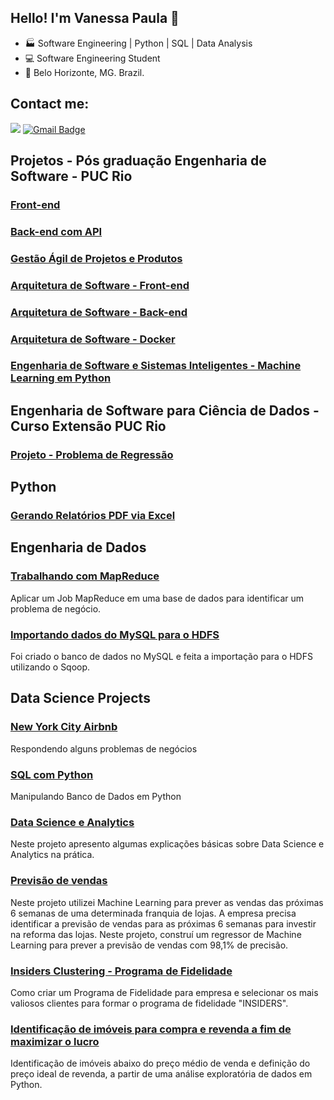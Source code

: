 ## Hello! I'm Vanessa Paula 👋

- 🏭 Software Engineering | Python | SQL | Data Analysis
- 💻 Software Engineering Student
- 📍 Belo Horizonte, MG. Brazil.

## Contact me:
[<img src="https://img.shields.io/badge/linkedin-%230077B5.svg?&style=for-the-badge&logo=linkedin&logoColor=white" />](https://www.linkedin.com/in/vanessa-paula-b826312a/)
[![Gmail Badge](https://img.shields.io/badge/Gmail-D14836?style=for-the-badge&logo=gmail&logoColor=white&link=mailto:vpaula247@gmail.com)](mailto:vpaula247@gmail.com) 

## Projetos - Pós graduação Engenharia de Software - PUC Rio

### [Front-end](https://github.com/vpaula07/full_stack_front)
### [Back-end com API](https://github.com/vpaula07/full_stack_api)
### [Gestão Ágil de Projetos e Produtos](https://github.com/vpaula07/sprint_02)
### [Arquitetura de Software - Front-end](https://github.com/vpaula07/arq_sw_front)
### [Arquitetura de Software - Back-end](https://github.com/vpaula07/arq_sw_api_rest)
### [Arquitetura de Software - Docker](https://github.com/vpaula07/arq_sw_docker)
### [Engenharia de Software e Sistemas Inteligentes - Machine Learning em Python](https://github.com/vpaula07/ESSI)

## Engenharia de Software para Ciência de Dados - Curso Extensão PUC Rio
### [Projeto - Problema de Regressão](https://github.com/vpaula07/RossmannSalesForescast/blob/main/rossmann_store_sales.ipynb)

## Python

### [Gerando Relatórios PDF via Excel](https://github.com/vpaula07/PDF_via_Excel)

## Engenharia de Dados

### [Trabalhando com MapReduce](https://github.com/vpaula07/engenharia_de_dados/tree/main/mapreduce)

Aplicar um Job MapReduce em uma base de dados para identificar um problema de negócio.

### [Importando dados do MySQL para o HDFS](https://github.com/vpaula07/engenharia_de_dados)

Foi criado o banco de dados no MySQL e feita a importação para o HDFS utilizando o Sqoop.

## Data Science Projects

### [New York City Airbnb ](https://github.com/vpaula07/NewYorkCityAirbnb)

Respondendo alguns problemas de negócios

### [SQL com Python](https://github.com/vpaula07/SQL)

Manipulando Banco de Dados em Python

### [Data Science e Analytics](https://github.com/vpaula07/data_analytics)

Neste projeto apresento algumas explicações básicas sobre Data Science e Analytics na prática.

### [Previsão de vendas](https://github.com/vpaula07/RossmannSalesForescast)

Neste projeto utilizei Machine Learning para prever as vendas das próximas 6 semanas de uma determinada franquia de lojas. A empresa precisa identificar a previsão de vendas para as próximas 6 semanas para investir na reforma das lojas. Neste projeto, construí um regressor de Machine Learning para prever a previsão de vendas com 98,1% de precisão.

### [Insiders Clustering - Programa de Fidelidade](https://github.com/vpaula07/InsidersClustering)

 Como criar um Programa de Fidelidade para empresa e selecionar os mais valiosos clientes para formar o programa de fidelidade "INSIDERS". 

### [Identificação de imóveis para compra e revenda a fim de maximizar o lucro ](https://github.com/vpaula07/kc_house_data)

Identificação de imóveis abaixo do preço médio de venda e definição do preço ideal de revenda, a partir de uma análise exploratória de dados em Python.


<!--

## Languages and Tools
[![Top Langs](https://github-readme-stats.vercel.app/api/top-langs/?username=anuraghazra)](https://github.com/anuraghazra/github-readme-stats)
-->
